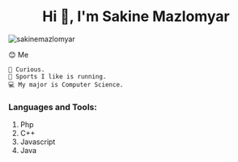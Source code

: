 <h1 align="center">Hi 👋, I'm Sakine Mazlomyar</h1>
<p align="left"> <img src="https://komarev.com/ghpvc/?username=sakinemazlomyar&label=Profile%20views&color=0e75b6&style=flat" alt="sakinemazlomyar" /> </p>


😊 Me

    🌳 Curious.
    🏃 Sports I like is running.
    💻 My major is Computer Science.
   

<h3 align="left">Languages and Tools:</h3>
 
1) Php
2) C++
3) Javascript
4) Java





